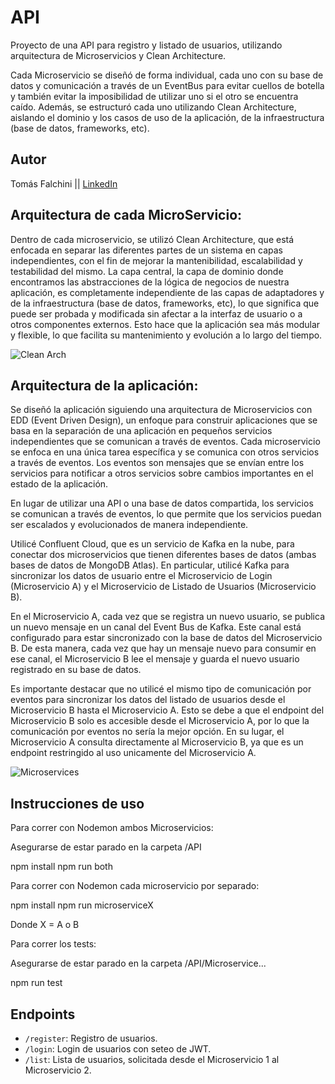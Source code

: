 # API

Proyecto de una API para registro y listado de usuarios, utilizando arquitectura de Microservicios y Clean Architecture.

Cada Microservicio se diseñó de forma individual, cada uno con su base de datos y comunicación a través de un EventBus para evitar cuellos de botella y también evitar la imposibilidad de utilizar uno si el otro se encuentra caído. Además, se estructuró cada uno utilizando Clean Architecture, aislando el dominio y los casos de uso de la aplicación, de la infraestructura (base de datos, frameworks, etc).

## Autor

Tomás Falchini || [LinkedIn](https://www.linkedin.com/in/tomasfalchini/)

## Arquitectura de cada MicroServicio:

Dentro de cada microservicio, se utilizó Clean Architecture, que está enfocada en separar las diferentes partes de un sistema en capas independientes, con el fin de mejorar la mantenibilidad, escalabilidad y testabilidad del mismo. La capa central, la capa de dominio donde encontramos las abstracciones de la lógica de negocios de nuestra aplicación, es completamente independiente de las capas de adaptadores y de la infraestructura (base de datos, frameworks, etc), lo que significa que puede ser probada y modificada sin afectar a la interfaz de usuario o a otros componentes externos. Esto hace que la aplicación sea más modular y flexible, lo que facilita su mantenimiento y evolución a lo largo del tiempo.

![Clean Arch](https://media.geeksforgeeks.org/wp-content/cdn-uploads/20220219214201/Clean-Architecture-in-Android.png)

## Arquitectura de la aplicación:

Se diseñó la aplicación siguiendo una arquitectura de Microservicios con EDD (Event Driven Design), un enfoque para construir aplicaciones que se basa en la separación de una aplicación en pequeños servicios independientes que se comunican a través de eventos. Cada microservicio se enfoca en una única tarea específica y se comunica con otros servicios a través de eventos. Los eventos son mensajes que se envían entre los servicios para notificar a otros servicios sobre cambios importantes en el estado de la aplicación.

En lugar de utilizar una API o una base de datos compartida, los servicios se comunican a través de eventos, lo que permite que los servicios puedan ser escalados y evolucionados de manera independiente.

Utilicé Confluent Cloud, que es un servicio de Kafka en la nube, para conectar dos microservicios que tienen diferentes bases de datos (ambas bases de datos de MongoDB Atlas). En particular, utilicé Kafka para sincronizar los datos de usuario entre el Microservicio de Login (Microservicio A) y el Microservicio de Listado de Usuarios (Microservicio B).

En el Microservicio A, cada vez que se registra un nuevo usuario, se publica un nuevo mensaje en un canal del Event Bus de Kafka. Este canal está configurado para estar sincronizado con la base de datos del Microservicio B. De esta manera, cada vez que hay un mensaje nuevo para consumir en ese canal, el Microservicio B lee el mensaje y guarda el nuevo usuario registrado en su base de datos.

Es importante destacar que no utilicé el mismo tipo de comunicación por eventos para sincronizar los datos del listado de usuarios desde el Microservicio B hasta el Microservicio A. Esto se debe a que el endpoint del Microservicio B solo es accesible desde el Microservicio A, por lo que la comunicación por eventos no sería la mejor opción. En su lugar, el Microservicio A consulta directamente al Microservicio B, ya que es un endpoint restringido al uso unicamente del Microservicio A.

![Microservices](https://www.edureka.co/blog/wp-content/uploads/2019/08/Microservices-Microservices-vs-API-Edureka.png)

## Instrucciones de uso

Para correr con Nodemon ambos Microservicios:

Asegurarse de estar parado en la carpeta /API

npm install
npm run both

Para correr con Nodemon cada microservicio por separado:

npm install
npm run microserviceX

Donde X = A o B

Para correr los tests:

Asegurarse de estar parado en la carpeta /API/Microservice...

npm run test

## Endpoints

- `/register`: Registro de usuarios.
- `/login`: Login de usuarios con seteo de JWT.
- `/list`: Lista de usuarios, solicitada desde el Microservicio 1 al Microservicio 2.
